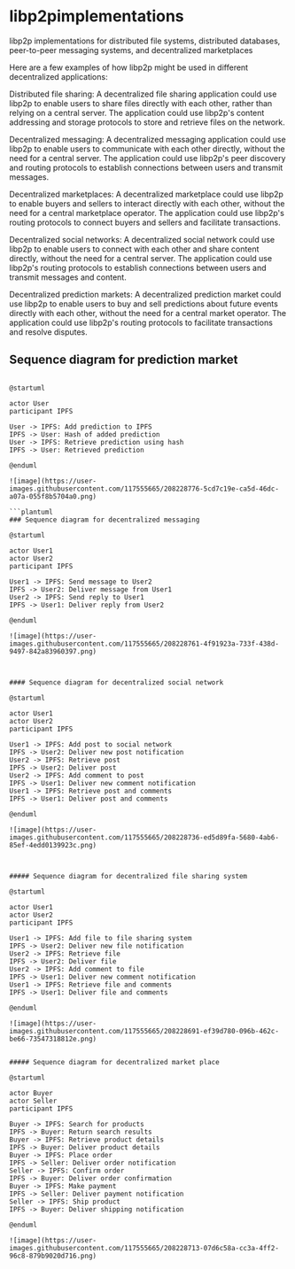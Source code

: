 # libp2pimplementations
libp2p implementations for distributed file systems, distributed databases, peer-to-peer messaging systems, and decentralized marketplaces

Here are a few examples of how libp2p might be used in different decentralized applications:

Distributed file sharing: A decentralized file sharing application could use libp2p to enable users to share files directly with each other, rather than relying on a central server. The application could use libp2p's content addressing and storage protocols to store and retrieve files on the network.

Decentralized messaging: A decentralized messaging application could use libp2p to enable users to communicate with each other directly, without the need for a central server. The application could use libp2p's peer discovery and routing protocols to establish connections between users and transmit messages.

Decentralized marketplaces: A decentralized marketplace could use libp2p to enable buyers and sellers to interact directly with each other, without the need for a central marketplace operator. The application could use libp2p's routing protocols to connect buyers and sellers and facilitate transactions.

Decentralized social networks: A decentralized social network could use libp2p to enable users to connect with each other and share content directly, without the need for a central server. The application could use libp2p's routing protocols to establish connections between users and transmit messages and content.

Decentralized prediction markets: A decentralized prediction market could use libp2p to enable users to buy and sell predictions about future events directly with each other, without the need for a central market operator. The application could use libp2p's routing protocols to facilitate transactions and resolve disputes.


## Sequence diagram for prediction market
```plantuml

@startuml

actor User
participant IPFS
                
User -> IPFS: Add prediction to IPFS
IPFS -> User: Hash of added prediction
User -> IPFS: Retrieve prediction using hash
IPFS -> User: Retrieved prediction

@enduml

![image](https://user-images.githubusercontent.com/117555665/208228776-5cd7c19e-ca5d-46dc-a07a-055f8b5704a0.png)

```plantuml
### Sequence diagram for decentralized messaging

@startuml

actor User1
actor User2
participant IPFS

User1 -> IPFS: Send message to User2
IPFS -> User2: Deliver message from User1
User2 -> IPFS: Send reply to User1
IPFS -> User1: Deliver reply from User2

@enduml

![image](https://user-images.githubusercontent.com/117555665/208228761-4f91923a-733f-438d-9497-842a83960397.png)



#### Sequence diagram for decentralized social network

@startuml

actor User1
actor User2
participant IPFS

User1 -> IPFS: Add post to social network
IPFS -> User2: Deliver new post notification
User2 -> IPFS: Retrieve post
IPFS -> User2: Deliver post
User2 -> IPFS: Add comment to post
IPFS -> User1: Deliver new comment notification
User1 -> IPFS: Retrieve post and comments
IPFS -> User1: Deliver post and comments

@enduml

![image](https://user-images.githubusercontent.com/117555665/208228736-ed5d89fa-5680-4ab6-85ef-4edd0139923c.png)



##### Sequence diagram for decentralized file sharing system

@startuml

actor User1
actor User2
participant IPFS

User1 -> IPFS: Add file to file sharing system
IPFS -> User2: Deliver new file notification
User2 -> IPFS: Retrieve file
IPFS -> User2: Deliver file
User2 -> IPFS: Add comment to file
IPFS -> User1: Deliver new comment notification
User1 -> IPFS: Retrieve file and comments
IPFS -> User1: Deliver file and comments

@enduml

![image](https://user-images.githubusercontent.com/117555665/208228691-ef39d780-096b-462c-be66-73547318812e.png)


##### Sequence diagram for decentralized market place

@startuml

actor Buyer
actor Seller
participant IPFS

Buyer -> IPFS: Search for products
IPFS -> Buyer: Return search results
Buyer -> IPFS: Retrieve product details
IPFS -> Buyer: Deliver product details
Buyer -> IPFS: Place order
IPFS -> Seller: Deliver order notification
Seller -> IPFS: Confirm order
IPFS -> Buyer: Deliver order confirmation
Buyer -> IPFS: Make payment
IPFS -> Seller: Deliver payment notification
Seller -> IPFS: Ship product
IPFS -> Buyer: Deliver shipping notification

@enduml

![image](https://user-images.githubusercontent.com/117555665/208228713-07d6c58a-cc3a-4ff2-96c8-879b9020d716.png)







